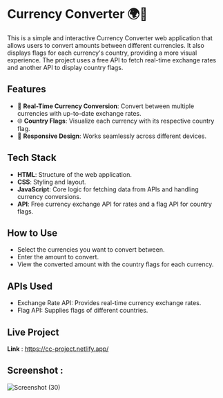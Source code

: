 # Currency Converter 🌍💱

This is a simple and interactive Currency Converter web application that allows users to convert amounts between different currencies. It also displays flags for each currency's country, providing a more visual experience. The project uses a free API to fetch real-time exchange rates and another API to display country flags.

## Features

- 💸 **Real-Time Currency Conversion**: Convert between multiple currencies with up-to-date exchange rates.
- 🌐 **Country Flags**: Visualize each currency with its respective country flag.
- 📱 **Responsive Design**: Works seamlessly across different devices.

## Tech Stack

- **HTML**: Structure of the web application.
- **CSS**: Styling and layout.
- **JavaScript**: Core logic for fetching data from APIs and handling currency conversions.
- **API**: Free currency exchange API for rates and a flag API for country flags.

## How to Use
- Select the currencies you want to convert between.
- Enter the amount to convert.
- View the converted amount with the country flags for each currency.
  
## APIs Used
- Exchange Rate API: Provides real-time currency exchange rates.
- Flag API: Supplies flags of different countries.

## Live Project
**Link** : https://cc-project.netlify.app/

## Screenshot :
![Screenshot (30)](https://github.com/user-attachments/assets/782c065c-e872-4d52-b292-d08257e1ef99)

